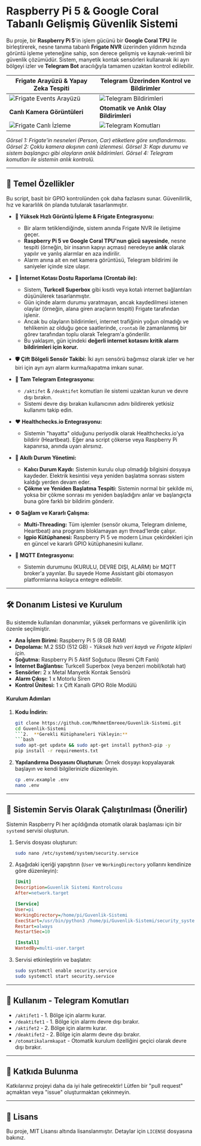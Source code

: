 

# Raspberry Pi 5 & Google Coral Tabanlı Gelişmiş Güvenlik Sistemi

Bu proje, bir **Raspberry Pi 5**'in işlem gücünü bir **Google Coral TPU** ile birleştirerek, nesne tanıma tabanlı **Frigate NVR** üzerinden yıldırım hızında görüntü işleme yeteneğine sahip, son derece gelişmiş ve kaynak-verimli bir güvenlik çözümüdür. Sistem, manyetik kontak sensörleri kullanarak iki ayrı bölgeyi izler ve **Telegram Bot** aracılığıyla tamamen uzaktan kontrol edilebilir.

| Frigate Arayüzü & Yapay Zeka Tespiti                                   | Telegram Üzerinden Kontrol ve Bildirimler                                   |
| --------------------------------------------------------------------- | --------------------------------------------------------------------------- |
| ![Frigate Events Arayüzü](https://raw.githubusercontent.com/MehmetEmreee/Guvenlik-Sistemi/main/pictures/1.jpeg)   | ![Telegram Bildirimleri](https://raw.githubusercontent.com/MehmetEmreee/Guvenlik-Sistemi/main/pictures/3.jpeg)  |
| **Canlı Kamera Görüntüleri**                                              | **Otomatik ve Anlık Olay Bildirimleri**                                         |
| ![Frigate Canlı İzleme](https://raw.githubusercontent.com/MehmetEmreee/Guvenlik-Sistemi/main/pictures/2.jpeg)   | ![Telegram Komutları](https://raw.githubusercontent.com/MehmetEmreee/Guvenlik-Sistemi/main/pictures/4.jpeg)   |
*Görsel 1: Frigate'in nesneleri (Person, Car) etiketlere göre sınıflandırması. Görsel 2: Çoklu kamera akışının canlı izlenmesi. Görsel 3: Kapı durumu ve sistem başlangıcı gibi olayların anlık bildirimleri. Görsel 4: Telegram komutları ile sistemin anlık kontrolü.*

---

## 🌟 Temel Özellikler

Bu script, basit bir GPIO kontrolünden çok daha fazlasını sunar. Güvenilirlik, hız ve kararlılık ön planda tutularak tasarlanmıştır.

*   **🚀 Yüksek Hızlı Görüntü İşleme & Frigate Entegrasyonu:**
    *   Bir alarm tetiklendiğinde, sistem anında Frigate NVR ile iletişime geçer.
    *   **Raspberry Pi 5 ve Google Coral TPU'nun gücü sayesinde**, nesne tespiti (örneğin, bir insanın kapıyı açması) neredeyse **anlık** olarak yapılır ve yanlış alarmlar en aza indirilir.
    *   Alarm anına ait en net kamera görüntüsü, Telegram bildirimi ile saniyeler içinde size ulaşır.

*   **📡 İnternet Kotası Dostu Raporlama (Crontab ile):**
    *   Sistem, **Turkcell Superbox** gibi kısıtlı veya kotalı internet bağlantıları düşünülerek tasarlanmıştır.
    *   Gün içinde alarm durumu yaratmayan, ancak kaydedilmesi istenen olaylar (örneğin, alana giren araçların tespiti) Frigate tarafından işlenir.
    *   Ancak bu olayların bildirimleri, internet trafiğinin yoğun olmadığı ve tehlikenin az olduğu gece saatlerinde, `crontab` ile zamanlanmış bir görev tarafından toplu olarak Telegram'a gönderilir.
    *   Bu yaklaşım, gün içindeki **değerli internet kotasını kritik alarm bildirimleri için korur.**

*   **🛡️ Çift Bölgeli Sensör Takibi:** İki ayrı sensörü bağımsız olarak izler ve her biri için ayrı ayrı alarm kurma/kapatma imkanı sunar.

*   **🤖 Tam Telegram Entegrasyonu:**
    *   `/aktifet` & `/deaktifet` komutları ile sistemi uzaktan kurun ve devre dışı bırakın.
    *   Sistemi devre dışı bırakan kullanıcının adını bildirerek yetkisiz kullanımı takip edin.

*   **❤️ Healthchecks.io Entegrasyonu:**
    *   Sistemin "hayatta" olduğunu periyodik olarak Healthchecks.io'ya bildirir (Heartbeat). Eğer ana script çökerse veya Raspberry Pi kapanırsa, anında uyarı alırsınız.

*   **🧠 Akıllı Durum Yönetimi:**
    *   **Kalıcı Durum Kaydı:** Sistemin kurulu olup olmadığı bilgisini dosyaya kaydeder. Elektrik kesintisi veya yeniden başlatma sonrası sistem kaldığı yerden devam eder.
    *   **Çökme ve Yeniden Başlatma Tespiti:** Sistemin normal bir şekilde mi, yoksa bir çökme sonrası mı yeniden başladığını anlar ve başlangıçta buna göre farklı bir bildirim gönderir.

*   **⚙️ Sağlam ve Kararlı Çalışma:**
    *   **Multi-Threading:** Tüm işlemler (sensör okuma, Telegram dinleme, Heartbeat) ana programı bloklamayan ayrı thread'lerde çalışır.
    *   **lgpio Kütüphanesi:** Raspberry Pi 5 ve modern Linux çekirdekleri için en güncel ve kararlı GPIO kütüphanesini kullanır.

*   **🏡 MQTT Entegrasyonu:**
    *   Sistemin durumunu (KURULU, DEVRE DIŞI, ALARM) bir MQTT broker'a yayınlar. Bu sayede Home Assistant gibi otomasyon platformlarına kolayca entegre edilebilir.

---

## 🛠️ Donanım Listesi ve Kurulum

Bu sistemde kullanılan donanımlar, yüksek performans ve güvenilirlik için özenle seçilmiştir.

*   **Ana İşlem Birimi:** Raspberry Pi 5 (8 GB RAM)
*   **Depolama:** M.2 SSD (512 GB) - *Yüksek hızlı veri kaydı ve Frigate klipleri için.*
*   **Soğutma:** Raspberry Pi 5 Aktif Soğutucu (Resmi Çift Fanlı)
*   **İnternet Bağlantısı:** Turkcell Superbox (veya benzeri mobil/kotalı hat)
*   **Sensörler:** 2 x Metal Manyetik Kontak Sensörü
*   **Alarm Çıkışı:** 1 x Motorlu Siren
*   **Kontrol Ünitesi:** 1 x Çift Kanallı GPIO Röle Modülü

#### Kurulum Adımları

1.  **Kodu İndirin:**
    ```bash
    git clone https://github.com/MehmetEmreee/Guvenlik-Sistemi.git
    cd Guvenlik-Sistemi
    ```2.  **Gerekli Kütüphaneleri Yükleyin:**
    ```bash
    sudo apt-get update && sudo apt-get install python3-pip -y
    pip install -r requirements.txt
    ```
3.  **Yapılandırma Dosyasını Oluşturun:**
    Örnek dosyayı kopyalayarak başlayın ve kendi bilgilerinizle düzenleyin.
    ```bash
    cp .env.example .env
    nano .env
    ```

---

## 🚀 Sistemin Servis Olarak Çalıştırılması (Önerilir)

Sistemin Raspberry Pi her açıldığında otomatik olarak başlaması için bir `systemd` servisi oluşturun.

1.  Servis dosyası oluşturun:
    ```bash
    sudo nano /etc/systemd/system/security.service
    ```
2.  Aşağıdaki içeriği yapıştırın (`User` ve `WorkingDirectory` yollarını kendinize göre düzenleyin):
    ```ini
    [Unit]
    Description=Guvenlik Sistemi Kontrolcusu
    After=network.target

    [Service]
    User=pi
    WorkingDirectory=/home/pi/Guvenlik-Sistemi
    ExecStart=/usr/bin/python3 /home/pi/Guvenlik-Sistemi/security_system.py
    Restart=always
    RestartSec=10

    [Install]
    WantedBy=multi-user.target
    ```
3.  Servisi etkinleştirin ve başlatın:
    ```bash
    sudo systemctl enable security.service
    sudo systemctl start security.service
    ```

---

## 💬 Kullanım - Telegram Komutları

*   `/aktifet1` - 1. Bölge için alarmı kurar.
*   `/deaktifet1` - 1. Bölge için alarmı devre dışı bırakır.
*   `/aktifet2` - 2. Bölge için alarmı kurar.
*   `/deaktifet2` - 2. Bölge için alarmı devre dışı bırakır.
*   `/otomatikalarmkapat` - Otomatik kurulum özelliğini geçici olarak devre dışı bırakır.

---

## 🤝 Katkıda Bulunma

Katkılarınız projeyi daha da iyi hale getirecektir! Lütfen bir "pull request" açmaktan veya "issue" oluşturmaktan çekinmeyin.

---

## 📄 Lisans

Bu proje, MIT Lisansı altında lisanslanmıştır. Detaylar için `LICENSE` dosyasına bakınız.
